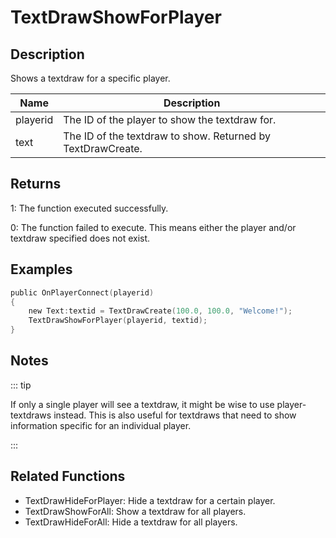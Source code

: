 # TextDrawShowForPlayer

## Description

Shows a textdraw for a specific player.

| Name     | Description                                                 |
| -------- | ----------------------------------------------------------- |
| playerid | The ID of the player to show the textdraw for.              |
| text     | The ID of the textdraw to show. Returned by TextDrawCreate. |

## Returns

1: The function executed successfully.

0: The function failed to execute. This means either the player and/or textdraw specified does not exist.

## Examples

```c
public OnPlayerConnect(playerid)
{
    new Text:textid = TextDrawCreate(100.0, 100.0, "Welcome!");
    TextDrawShowForPlayer(playerid, textid);
}
```

## Notes

::: tip

If only a single player will see a textdraw, it might be wise to use player-textdraws instead. This is also useful for textdraws that need to show information specific for an individual player.

:::

## Related Functions

- TextDrawHideForPlayer: Hide a textdraw for a certain player.
- TextDrawShowForAll: Show a textdraw for all players.
- TextDrawHideForAll: Hide a textdraw for all players.
